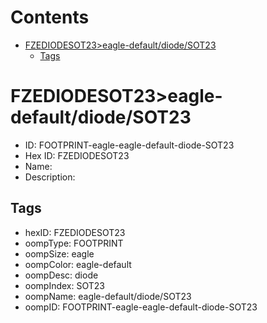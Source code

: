 



Contents
========

* [FZEDIODESOT23>eagle-default/diode/SOT23](#fzediodesot23eagle-defaultdiodesot23)
	* [Tags](#tags)

# FZEDIODESOT23>eagle-default/diode/SOT23

- ID: FOOTPRINT-eagle-eagle-default-diode-SOT23
- Hex ID: FZEDIODESOT23
- Name: 
- Description: 

## Tags

- hexID: FZEDIODESOT23
- oompType: FOOTPRINT
- oompSize: eagle
- oompColor: eagle-default
- oompDesc: diode
- oompIndex: SOT23
- oompName: eagle-default/diode/SOT23
- oompID: FOOTPRINT-eagle-eagle-default-diode-SOT23
